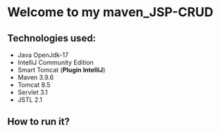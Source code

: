 # Welcome to my maven_JSP-CRUD

## Technologies used: 
 * Java OpenJdk-17
 * IntelliJ Community Edition 
 * Smart Tomcat (**Plugin IntelliJ**)
 * Maven 3.9.6
 * Tomcat 8.5
 * Servlet 3.1
 * JSTL 2.1

## How to run it?